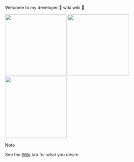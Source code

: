 Welcome to my developer 🎵 wiki wiki 🎵

<img src="https://github.com/techniq/wiki/assets/177476/c4d4136a-b658-4dcd-9416-168a6dd92725" width="200px" />

<img src="https://github.com/techniq/wiki/assets/177476/07908a7e-3e98-4094-af30-2cf0d8cdf0b6" width="200px" />

<img src="https://github.com/techniq/wiki/assets/177476/ba7fe4ee-9e28-4119-9623-5080e1c76a00" width="200px" />


> [!NOTE] 
> See the [Wiki](https://github.com/techniq/wiki/wiki) tab for what you desire
